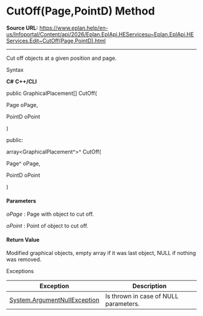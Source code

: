 # CutOff(Page,PointD) Method

**Source URL:** https://www.eplan.help/en-us/Infoportal/Content/api/2026/Eplan.EplApi.HEServicesu~Eplan.EplApi.HEServices.Edit~CutOff(Page,PointD).html

---

Cut off objects at a given position and page.

Syntax

**C#**
**C++/CLI**


public GraphicalPlacement[] CutOff( 

   Page oPage,

   PointD oPoint

)

public:

array<GraphicalPlacement^>^ CutOff( 

   Page^ oPage,

   PointD oPoint

)


#### Parameters

*oPage*
:   Page with object to cut off.

*oPoint*
:   Point of object to cut off.

#### Return Value

Modified graphical objects, empty array if it was last object, NULL if nothing was removed.

Exceptions

| Exception | Description |
| --- | --- |
| [System.ArgumentNullException](#) | Is thrown in case of NULL parameters. |
